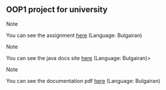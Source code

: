 ## OOP1 project for university

>[!NOTE]
>You can see the assignment [here](/assignment.pdf) (Language: Bulgairan)


>[!NOTE]
>You can see the java docs site [here](https://kaloyansvilenov.github.io/) (Language: Bulgairan)>


>[!NOTE]
>You can see the documentation pdf [here]() (Language: Bulgairan)
